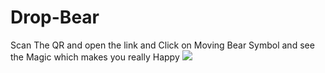 # Drop-Bear
Scan The QR and open the link and Click on Moving Bear Symbol and see the Magic which makes you really Happy
<a href="https://www.google.com/search?hl=en-IN&si=ACC90nzx_D3_zUKRnpAjmO0UBLNxnt7EyN4YYdru6U3bxLI-L_AXwPCpFrRcqGM0IlvsZxbKeZ90NNMc4Hbl7MOeIPltU9DsHQ%3D%3D&kgs=6190437f05f0dbfa&shndl=18&shem=vslcea&source=sh/x/kp/ee/m1/1"><img src="https://www.google.com/logos/fnbx/drop_bears/kp/lm.gif"></a>

